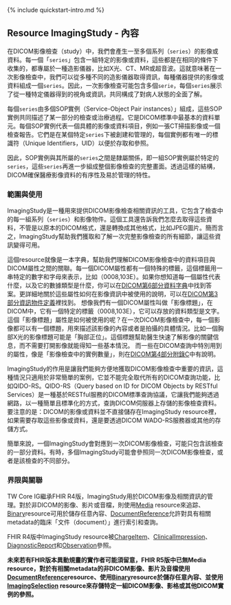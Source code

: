 {% include quickstart-intro.md %}

## Resource ImagingStudy - 內容

在DICOM影像檢查（study）中，我們會產生一至多個系列（<code>series</code>）的影像或資料。每一個「<code>series</code>」包含一組特定的影像或資料，這些都是在相同的條件下收集的，都專屬於一種造影儀器，比如X光、CT、MR或超音波。這就意味著在一次影像檢查中，我們可以從多種不同的造影儀器取得資訊，每種儀器提供的影像或資料組成一個<code>series</code>。因此，一次影像檢查可能包含多個<code>serie</code>，每個<code>series</code>展示了從一種特定儀器得到的視角或資訊，共同構成了對病人狀態的全面了解。

每個<code>series</code>由多個SOP實例（Service-Object Pair instances）」組成，這些SOP實例共同描述了某一部分的檢查或治療過程。它是DICOM標準中最基本的資料單元。每個SOP實例代表一個具體的影像或資料項目，例如一張CT掃描影像或一個檢查報告。它們是在某個特定<code>series</code>下被創建和管理的，每個實例都有唯一的標識符（Unique Identifiers，UID）以便於存取和參照。

因此，SOP實例與其所屬的<code>series</code>之間是隸屬關係，即一組SOP實例屬於特定的<code>series</code>，這些<code>series</code>再進一步組成整個影像檢查的完整畫面。透過這樣的結構，DICOM確保醫療影像資料的有序性及易於管理的特性。

### 範圍與使用

ImagingStudy是一種用來提供DICOM影像檢查相關資訊的工具，它包含了檢查中的每一組系列（<code>series</code>）和影像物件。這個工具還告訴我們怎麼去取得這些資料，不管是以原本的DICOM格式，還是轉換成其他格式，比如JPEG圖片。簡而言之，ImagingStudy幫助我們獲取和了解一次完整影像檢查的所有細節，讓這些資訊變得可用。

這個resource就像是一本字典，幫助我們理解DICOM影像檢查中的資料項目與DICOM屬性之間的關聯。每一個DICOM屬性都有一個特殊的標籤，這個標籤用一串特定的數字和字母來表示，比如（0008,103E）。如果你想知道每一個屬性代表什麼，以及它的數據類型是什麼，你可以在[DICOM第6部分資料字典](http://medical.nema.org/medical/dicom/current/output/html/part06.html)中找到答案。更詳細地關於這些屬性如何在影像資訊中被使用的說明，可以在[DICOM第3部分資訊物件定義](http://medical.nema.org/medical/dicom/current/output/html/part03.html)裡找到。
想像我們有一個DICOM屬性叫做「影像標題」，在DICOM中，它有一個特定的標籤（0008,103E），它可以存放的資料類型是文字。這個「影像標題」屬性是如何被使用的呢？在一次DICOM影像檢查中，每一個影像都可以有一個標題，用來描述該影像的內容或者是拍攝的具體情況。比如一個胸部X光的影像標題可能是「胸部正位」。這個標題幫助醫生快速了解影像的關鍵信息，而不需要打開影像就能得知一些基本情況。
而一些在DICOM查詢中特別用到的屬性，像是「影像檢查中的實例數量」，則在[DICOM第4部分附錄C](http://medical.nema.org/medical/dicom/current/output/html/part04.html#chapter_C)中有說明。

ImagingStudy的作用是讓我們能夠方便地獲取DICOM影像檢查中重要的資訊，這種情況只適用於非常簡單的案例，它並不能完全取代所有的DICOM查詢功能，比如QIDO-RS。QIDO-RS（Query based on ID for DICOM Objects by RESTful Services）是一種基於RESTful服務的DICOM標準查詢協議，它讓我們能夠透過網路，以一種簡單且標準化的方式，查詢DICOM伺服器上存儲的影像檢查資料。要注意的是：DICOM的影像或資料並不直接儲存在ImagingStudy resource裡，如果需要存取這些影像或資料，還是要透過DICOM WADO-RS服務器或其他的存儲方式。

簡單來說，一個ImagingStudy會對應到一次DICOM影像檢查，可能只包含該檢查的一部分資料。有時，多個ImagingStudy可能會參照同一次DICOM影像檢查，或者是該檢查的不同部分。

### 界限與關聯

TW Core IG繼承FHIR R4版，ImagingStudy用於DICOM影像及相關資訊的管理。對於非DICOM的影像、影片或音檔，則使用[Media](StructureDefinition-Media-twcore.html) resource來追踪、[Binary](https://hl7.org/fhir/R4/binary.html)resource可用於儲存任意內容、[DocumentReference](StructureDefinition-DocumentReference-twcore.html)允許對具有相關metadata的臨床「文件（document）」進行索引和查詢。

FHIR R4版中ImagingStudy resource被[ChargeItem](https://hl7.org/fhir/R4/chargeitem.html#ChargeItem)、[ClinicalImpression](https://hl7.org/fhir/R4/clinicalimpression.html#ClinicalImpression)、[DiagnosticReport](StructureDefinition-DiagnosticReport-twcore.html)和[Observation](StructureDefinition-Observation-laboratoryResult-twcore.html)參照。

**未來若有FHIR版本異動規畫的實作者可能須留意，FHIR R5版中已無Media resource，對於有相關metadata的非DICOM影像、影片及音檔使用[DocumentReference](StructureDefinition-DocumentReference-twcore.html)resource、使用[Binary](https://hl7.org/fhir/r4/binary.html)resource於儲存任意內容、並使用[ImagingSelection](https://hl7.org/fhir/r5/imagingselection.html) resource來存儲特定一組DICOM影像、影格或其他DICOM實例的參照。**